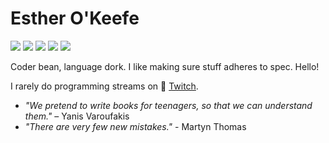 # Esther O'Keefe
![](https://img.shields.io/badge/🌈-LGBTQIA+-ffdae9)
![](https://img.shields.io/badge/-Ada-00f591) 
![](https://img.shields.io/badge/-C%2B%2B-f34b7d)
![](https://img.shields.io/badge/-D-B03931)
![](https://img.shields.io/badge/-Nim-FFE963)

Coder bean, language dork. I like making sure stuff adheres to spec. Hello!

I rarely do programming streams on 🎥 [Twitch](https://twitch.tv/esthermations).

-  *"We pretend to write books for teenagers, so that we can understand them."* – Yanis Varoufakis
-  *"There are very few new mistakes."* - Martyn Thomas
